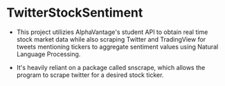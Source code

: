 # TwitterStockSentiment
- This project utilizies AlphaVantage's student API to obtain real time stock market data while also scraping Twitter and TradingView for tweets mentioning tickers
to aggregate sentiment values using Natural Language Processing. 

- It's heavily reliant on a package called snscrape, which allows the program to scrape twitter for a desired stock ticker.   
